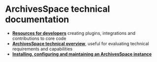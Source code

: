# ArchivesSpace technical documentation

* **[Resources for developers](./readme_develop.md)** creating plugins, integrations and contributions to core code
* **[ArchivesSpace technical overview](./readme_evaluate.md)**, useful for evaluating technical requirements and capabilities
* **[Installing, configuring and maintaining an ArchivesSpace instance](./readme_implement.md)**


